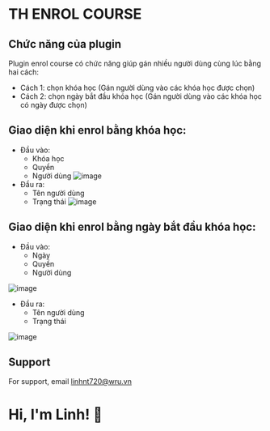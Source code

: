 
# TH ENROL COURSE

## Chức năng của plugin

Plugin enrol course có chức năng giúp gán nhiều người dùng cùng lúc bằng hai
cách:
- Cách 1: chọn khóa học (Gán người dùng vào các khóa học được chọn)
- Cách 2: chọn ngày bắt đầu khóa học (Gán người dùng vào các khóa học có ngày được chọn)



## Giao diện khi enrol bằng khóa học:

- Đầu vào:
    - Khóa học
    - Quyền
    - Người dùng
![image](https://user-images.githubusercontent.com/57883256/169952818-c4995d2e-8e60-4dee-99f7-918e4de589dc.png)
- Đầu ra:
    - Tên người dùng
    - Trạng thái
![image](https://user-images.githubusercontent.com/57883256/169952903-51120a1c-44a4-447a-8026-301389080418.png)

## Giao diện khi enrol bằng ngày bắt đầu khóa học:

- Đầu vào:
    - Ngày
    - Quyền
    - Người dùng

![image](https://user-images.githubusercontent.com/57883256/169953005-873aa230-26e7-461d-a062-05aab17964ff.png)

- Đầu ra:
    - Tên người dùng
    - Trạng thái

![image](https://user-images.githubusercontent.com/57883256/169953099-7ab30585-eda2-4153-bede-35041bbe2570.png)
## Support

For support, email linhnt720@wru.vn


# Hi, I'm Linh! 👋

